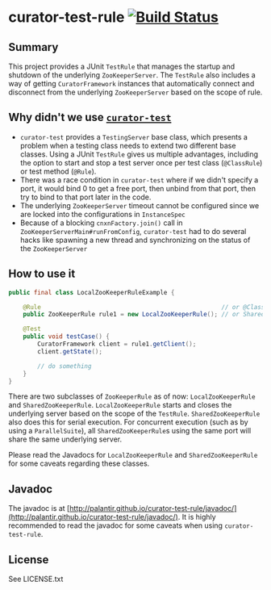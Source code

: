curator-test-rule [![Build Status](https://travis-ci.org/palantir/curator-test-rule.png?branch=master)](https://travis-ci.org/palantir/curator-test-rule)
=================

Summary
-----------------
This project provides a JUnit `TestRule` that manages the startup and shutdown of the underlying `ZooKeeperServer`. The `TestRule` also includes a way of getting `CuratorFramework` instances that automatically connect and disconnect from the underlying `ZooKeeperServer` based on the scope of rule.

Why didn't we use [`curator-test`](https://curator.apache.org/curator-test/)
-----------------
* `curator-test` provides a `TestingServer` base class, which presents a problem when a testing class needs to extend two different base classes. Using a JUnit `TestRule` gives us multiple advantages, including the option to start and stop a test server once per test class (`@ClassRule`) or test method (`@Rule`).
* There was a race condition in `curator-test` where if we didn't specify a port, it would bind 0 to get a free port, then unbind from that port, then try to bind to that port later in the code.
* The underlying `ZooKeeperServer` timeout cannot be configured since we are locked into the configurations in `InstanceSpec`
* Because of a blocking `cnxnFactory.join()` call in `ZooKeeperServerMain#runFromConfig`, `curator-test` had to do several hacks like spawning a new thread and synchronizing on the status of the `ZooKeeperServer`

How to use it
-----------------

```java
public final class LocalZooKeeperRuleExample {

    @Rule                                                  // or @ClassRule
    public ZooKeeperRule rule1 = new LocalZooKeeperRule(); // or SharedZooKeeperRule()

    @Test
    public void testCase() {
        CuratorFramework client = rule1.getClient();
        client.getState();

        // do something
    }
}
```


There are two subclasses of `ZooKeeperRule` as of now: `LocalZooKeeperRule` and `SharedZooKeeperRule`. `LocalZooKeeperRule` starts and closes the underlying server based on the scope of the `TestRule`. `SharedZooKeeperRule` also does this for serial execution. For concurrent execution (such as by using a `ParallelSuite`), all `SharedZooKeeperRule`s using the same port will share the same underlying server.

Please read the Javadocs for `LocalZooKeeperRule` and `SharedZooKeeperRule` for some caveats regarding these classes.

Javadoc
-----------------
The javadoc is at [http://palantir.github.io/curator-test-rule/javadoc/](http://palantir.github.io/curator-test-rule/javadoc/). It is highly recommended to read the javadoc for some caveats when using `curator-test-rule`.

License
-----------------
See LICENSE.txt
